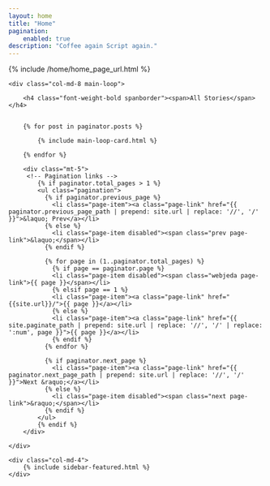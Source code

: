 ```yaml
---
layout: home
title: "Home"
pagination:
    enabled: true
description: "Coffee again Script again."
---
```


{% include /home/home_page_url.html %}

<!-- Now the rest of the posts with the usual loop but with an offset:4 on the first page so we can skeep the first 4 posts displayed above -->

<div class="row mt-3">

    <div class="col-md-8 main-loop">

        <h4 class="font-weight-bold spanborder"><span>All Stories</span></h4>


        {% for post in paginator.posts %}

            {% include main-loop-card.html %}

        {% endfor %}

        <div class="mt-5">
         <!-- Pagination links -->
            {% if paginator.total_pages > 1 %}
            <ul class="pagination">
              {% if paginator.previous_page %}
                <li class="page-item"><a class="page-link" href="{{ paginator.previous_page_path | prepend: site.url | replace: '//', '/' }}">&laquo; Prev</a></li>
              {% else %}
                <li class="page-item disabled"><span class="prev page-link">&laquo;</span></li>
              {% endif %}

              {% for page in (1..paginator.total_pages) %}
                {% if page == paginator.page %}
                <li class="page-item disabled"><span class="webjeda page-link">{{ page }}</span></li>
                {% elsif page == 1 %}
                <li class="page-item"><a class="page-link" href="{{site.url}}/">{{ page }}</a></li>
                {% else %}
                <li class="page-item"><a class="page-link" href="{{ site.paginate_path | prepend: site.url | replace: '//', '/' | replace: ':num', page }}">{{ page }}</a></li>
                {% endif %}
              {% endfor %}

              {% if paginator.next_page %}
                <li class="page-item"><a class="page-link" href="{{ paginator.next_page_path | prepend: site.url | replace: '//', '/' }}">Next &raquo;</a></li>
              {% else %}
                <li class="page-item disabled"><span class="next page-link">&raquo;</span></li>
              {% endif %}
            </ul>
            {% endif %}
        </div>

    </div>

    <div class="col-md-4">
        {% include sidebar-featured.html %}
    </div>

</div>



</div>
